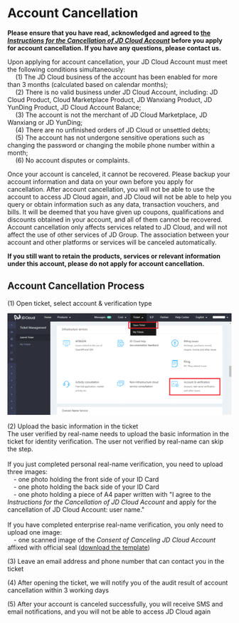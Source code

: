 # Account Cancellation
**Please ensure that you have read, acknowledged and agreed to [the *Instructions for the Cancellation of JD Cloud Account*](https://docs.jdcloud.com/platform-agreement/privacy-policy) before you apply for account cancellation. If you have any questions, please contact us.**

Upon applying for account cancellation, your JD Cloud Account must meet the following conditions simultaneously:</br>
&emsp; (1) The JD Cloud business of the account has been enabled for more than 3 months (calculated based on calendar months);</br>
&emsp; (2) There is no valid business under JD Cloud Account, including: JD Cloud Product, Cloud Marketplace Product, JD Wanxiang Product, JD YunDing Product, JD Cloud Account Balance;</br>
&emsp; (3) The account is not the merchant of JD Cloud Marketplace, JD Wanxiang or JD YunDing;</br>
&emsp; (4) There are no unfinished orders of JD Cloud or unsettled debts;</br>
&emsp; (5) The account has not undergone sensitive operations such as changing the password or changing the mobile phone number within a month;</br>
&emsp; (6) No account disputes or complaints.</br>

Once your account is canceled, it cannot be recovered. Please backup your account information and data on your own before you apply for cancellation. After account cancellation, you will not be able to use the account to access JD Cloud again, and JD Cloud will not be able to help you query or obtain information such as any data, transaction vouchers, and bills. It will be deemed that you have given up coupons, qualifications and discounts obtained in your account, and all of them cannot be recovered. Account cancellation only affects services related to JD Cloud, and will not affect the use of other services of JD Group. The association between your account and other platforms or services will be canceled automatically.

**If you still want to retain the products, services or relevant information under this account, please do not apply for account cancellation.**

## Account Cancellation Process
(1) Open ticket, select account & verification type

![](../../../image/User/Account%20Management/Account%20Revocation/Account-Canceling.png)

(2) Upload the basic information in the ticket</br>
The user verified by real-name needs to upload the basic information in the ticket for identity verification. The user not verified by real-name can skip the step.</br></br>
If you just completed personal real-name verification, you need to upload three images:</br>
&emsp;- one photo holding the front side of your ID Card</br>
&emsp;- one photo holding the back side of your ID Card</br>
&emsp;- one photo holding a piece of A4 paper written with "I agree to the *Instructions for the Cancellation of JD Cloud Account* and apply for the cancellation of JD Cloud Account: user name."</br></br>
If you have completed enterprise real-name verification, you only need to upload one image:</br>
&emsp;- one scanned image of the *Consent of Canceling JD Cloud Account* affixed with official seal ([download the template](https://docs-downloads.oss.cn-north-1.jcloudcs.com/Consent-of-Canceling-JD-Cloud-Account.docx))

(3) Leave an email address and phone number that can contact you in the ticket

(4) After opening the ticket, we will notify you of the audit result of account cancellation within 3 working days

(5) After your account is canceled successfully, you will receive SMS and email notifications, and you will not be able to access JD Cloud again


